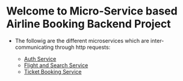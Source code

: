 # Welcome to Micro-Service based Airline Booking Backend Project

- The followig are the different microservices which are inter-communicating through http requests:

  - [Auth Service](https://github.com/debjyoti-m28/Auth_Service)
  - [Flight and Search Service](https://github.com/debjyoti-m28/FlightsAndSearchService)
  - [Ticket Booking Service](https://github.com/debjyoti-m28/AirlineTicketBookingService)

